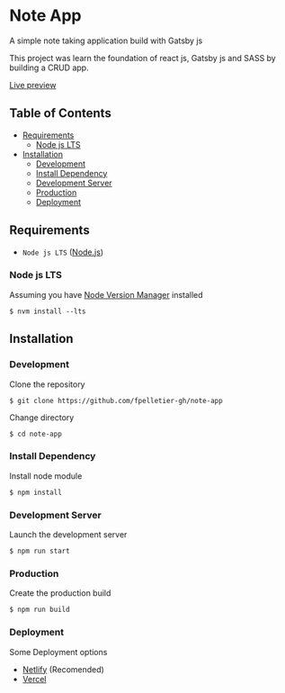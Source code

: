 # Note App

A simple note taking application build with Gatsby js

This project was learn the foundation of react js, Gatsby js and SASS by building a CRUD app.

[Live preview](https://noteapp.francispelletier.ca)

## Table of Contents

<!-- vim-markdown-toc GFM -->

- [Requirements](#requirements)
  - [Node js LTS](#node-js-lts)
- [Installation](#installation)
  - [Development](#development)
  - [Install Dependency](#install-dependency)
  - [Development Server](#development-server)
  - [Production](#production)
  - [Deployment](#deployment)

<!-- vim-markdown-toc -->

## Requirements

- `Node js LTS` ([Node.js](https://nodejs.org/en/download/))

### Node js LTS

Assuming you have [Node Version Manager](https://github.com/nvm-sh/nvm) installed

```
$ nvm install --lts
```

## Installation

### Development

Clone the repository

```
$ git clone https://github.com/fpelletier-gh/note-app
```

Change directory

```
$ cd note-app
```

### Install Dependency

Install node module

```
$ npm install
```

### Development Server

Launch the development server

```
$ npm run start
```

### Production

Create the production build

```
$ npm run build
```

### Deployment

Some Deployment options

- [Netlify](https://netlify.com/) (Recomended)
- [Vercel](https://vercel.com/)
